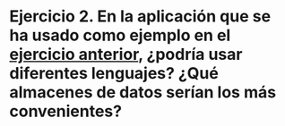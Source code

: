 # Ejercicio 2. En la aplicación que se ha usado como ejemplo en el [ejercicio anterior](https://github.com/Anglepi/EjerciciosCC/blob/main/Tema1/ejercicio1.md), ¿podría usar diferentes lenguajes? ¿Qué almacenes de datos serían los más convenientes?
